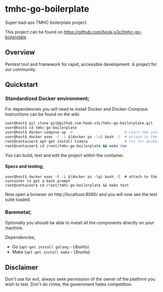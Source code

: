 # tmhc-go-boilerplate
Super bad-ass TMHC boilerplate project.

This project can be found on https://github.com/hook-s3c/tmhc-go-boilerplate

## Overview

Pentest tool and framework for rapid, accessible development. A project for our community.

## Quickstart

### Standardized Docker environment; 

For dependencies you will need to install Docker and Docker-Compose.
Instructions can be found on the wiki.

```bash
user@host$ git clone git@github.com:hook-s3c/tmhc-go-boilerplate.git
user@host$ cd tmhc-go-boilerplate
user@host$ docker-compose up -d                        # start the container
user@host$ docker exec -t -i $(docker ps -lq) bash -l  # attach to the container to get a bash prompt
root@container$ apt-get install tzdata                 # fix for docker timezone issue
root@container$ cd /root/tmhc-go-boilerplate && make run
```

You can build, test and edit the project within the container.

#### Specs and testing;

```
user@host$ docker exec -t -i $(docker ps -lq) bash -l  # attach to the container to get a bash prompt
root@container$ cd /root/tmhc-go-boilerplate && make test
```
Now open a browser on http://localhost:8080/ and you will now see the test suite loaded.

### Baremetal;

Optionally you should be able to install all the components directly on your machine.

Dependencies;

- Go (`apt-get install golang` - Ubuntu)
- Make (`apt-get install make` - Ubuntu)


## Disclaimer

Don't use for evil, always seek permission of the owner of the platform you wish to test.
Don't do crime, the government hates competition.
